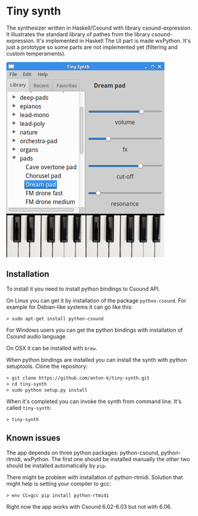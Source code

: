 Tiny synth
=====================

The synthesizer written in Haskell/Csound with library csound-expression.
It illustrates the standard library of pathes from
the library csound-expression. It's implemented in Haskell
The UI part is made wxPython. It's just a prototype so some parts
are not implemented yet (filtering and custom temperaments).

![pic](pic/tiny-synth-pic.png)

Installation
-------------------

To install it you need to install python bindings to Csound API.

On Linux you can get it by installation of the package `python-csound`.
For example for Debian-like systems it can go like this:

~~~
> sudo apt-get install python-csound
~~~

For Windows users you can get the python bindings with 
installation of Csound audio language. 

On OSX it can be installed with `brew`.

When python bindings are installed you can install the synth
with python setuptools. Clone the repository:

~~~
> git clone https://github.com/anton-k/tiny-synth.git
> cd tiny-synth
> sudo python setup.py install
~~~

When it's completed you can invoke the synth from command line.
It's called `tiny-synth`:

~~~
> tiny-synth
~~~

Known issues
--------------------

The app depends on three python packages: python-csound, python-rtmidi, wxPython.
The first one should be installed manually the other two should be installed
automatically by `pip`. 

There might be problem with  installation of python-rtmidi.
Solution that might help is setting your compiler to gcc:

~~~
> env CC=gcc pip install python-rtmidi
~~~

Right now the app works with Csound 6.02-6.03 but not with 6.06.
